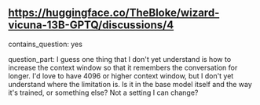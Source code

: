## https://huggingface.co/TheBloke/wizard-vicuna-13B-GPTQ/discussions/4

contains_question: yes

question_part: I guess one thing that I don't yet understand is how to increase the context window so that it remembers the conversation for longer. I'd love to have 4096 or higher context window, but I don't yet understand where the limitation is. Is it in the base model itself and the way it's trained, or something else? Not a setting I can change?